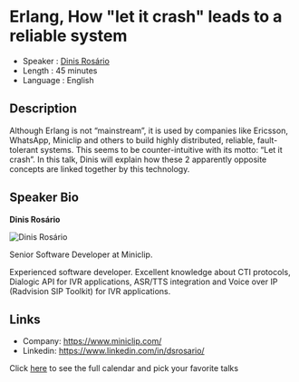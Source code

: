 Erlang, How "let it crash" leads to a reliable system
=========================

* Speaker   : [Dinis Rosário](https://www.linkedin.com/in/dsrosario/)
* Length    : 45 minutes
* Language  : English

Description
-----------

Although Erlang is not “mainstream”, it is used by companies like Ericsson, WhatsApp, Miniclip and others to build highly distributed, reliable, fault-tolerant systems. This seems to be counter-intuitive with its motto: “Let it crash”. In this talk, Dinis will explain how these 2 apparently opposite concepts are linked together by this technology.

Speaker Bio
-----------

**Dinis Rosário**

![Dinis Rosário](https://raw.githubusercontent.com/PixelsCamp/talks/master/img/dinis_rosario.jpg)

Senior Software Developer at Miniclip.

Experienced software developer. Excellent knowledge about CTI protocols, Dialogic API for IVR applications, ASR/TTS integration and Voice over IP (Radvision SIP Toolkit) for IVR applications.

Links
-----

* Company: https://www.miniclip.com/
* Linkedin: https://www.linkedin.com/in/dsrosario/

Click [here][1] to see the full calendar and pick your favorite talks

[1]: https://pixels.camp/schedule/

